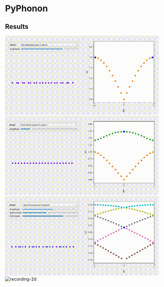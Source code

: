 # PyPhonon

## Results

![recording-1d-1-atom](screenshots/recording-1d-1-atom.gif)
![recording-1d-2-atom](screenshots/recording-1d-2-atom.gif)
![recording-1d-custom](screenshots/recording-1d-custom.gif)
![recording-2d](screenshots/recording-2d.gif)
